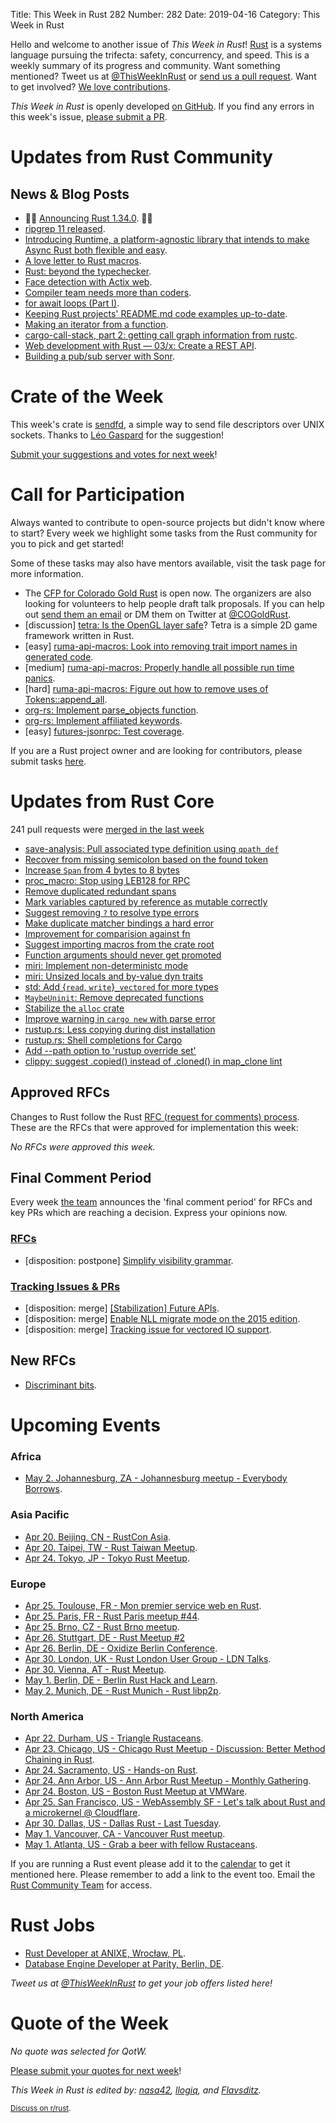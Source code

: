 Title: This Week in Rust 282
Number: 282
Date: 2019-04-16
Category: This Week in Rust

Hello and welcome to another issue of *This Week in Rust*!
[Rust](http://rust-lang.org) is a systems language pursuing the trifecta: safety, concurrency, and speed.
This is a weekly summary of its progress and community.
Want something mentioned? Tweet us at [@ThisWeekInRust](https://twitter.com/ThisWeekInRust) or [send us a pull request](https://github.com/cmr/this-week-in-rust).
Want to get involved? [We love contributions](https://github.com/rust-lang/rust/blob/master/CONTRIBUTING.md).

*This Week in Rust* is openly developed [on GitHub](https://github.com/cmr/this-week-in-rust).
If you find any errors in this week's issue, [please submit a PR](https://github.com/cmr/this-week-in-rust/pulls).

# Updates from Rust Community

## News & Blog Posts

* 🎈🎉 [Announcing Rust 1.34.0](https://blog.rust-lang.org/2019/04/11/Rust-1.34.0.html). 🎉🎈
* [ripgrep 11 released](https://github.com/BurntSushi/ripgrep/releases/tag/11.0.0).
* [Introducing Runtime, a platform-agnostic library that intends to make Async Rust both flexible and easy](https://blog.yoshuawuyts.com/runtime/).
* [A love letter to Rust macros](https://happens.lol/posts/a-love-letter-to-rust-macros/).
* [Rust: beyond the typechecker](http://blog.merigoux.fr/en/2019/04/16/verifying-rust.html).
* [Face detection with Actix web](https://cetra3.github.io/blog/face-detection-with-actix-web/).
* [Compiler team needs more than coders](http://smallcultfollowing.com/babysteps/blog/2019/04/15/more-than-coders/).
* [for await loops (Part I)](https://boats.gitlab.io/blog/post/for-await-i/).
* [Keeping Rust projects' README.md code examples up-to-date](https://blog.guillaume-gomez.fr/articles/2019-04-13+Keeping+Rust+projects%27+README.md+code+examples+up-to-date).
* [Making an iterator from a function](https://weblog.latte.ca/blake/tech/rust/makingiterators.html).
* [cargo-call-stack, part 2: getting call graph information from rustc](https://blog.japaric.io/stack-analysis-2/).
* [Web development with Rust — 03/x: Create a REST API](https://dev.to/gruberb/web-development-with-rust-03-x-create-a-rest-api-3i82).
* [Building a pub/sub server with Sonr](https://hagsteel.com/posts/building-a-pub-sub-with-sonr-part-1/).

# Crate of the Week

This week's crate is [sendfd](https://github.com/Standard-Cognition/sendfd), a simple way to send file descriptors over UNIX sockets. Thanks to [Léo Gaspard](https://users.rust-lang.org/t/crate-of-the-week/2704/514) for the suggestion!

[Submit your suggestions and votes for next week][submit_crate]!

[submit_crate]: https://users.rust-lang.org/t/crate-of-the-week/2704

# Call for Participation

Always wanted to contribute to open-source projects but didn't know where to start?
Every week we highlight some tasks from the Rust community for you to pick and get started!

Some of these tasks may also have mentors available, visit the task page for more information.

* The [CFP for Colorado Gold Rust](https://cfp.cogoldrust.com/events/cogoldrust-2019) is open now. The organizers are also looking for volunteers to help people draft talk proposals. If you can help out [send them an email](mailto:coloradogoldrust@gmail.com) or DM them on Twitter at [@COGoldRust](https://twitter.com/cogoldrust).
* [discussion] [tetra: Is the OpenGL layer safe](https://github.com/17cupsofcoffee/tetra/issues/117)? Tetra is a simple 2D game framework written in Rust.
* [easy] [ruma-api-macros: Look into removing trait import names in generated code](https://github.com/ruma/ruma-api-macros/issues/16).
* [medium] [ruma-api-macros: Properly handle all possible run time panics](https://github.com/ruma/ruma-api-macros/issues/5).
* [hard] [ruma-api-macros: Figure out how to remove uses of Tokens::append_all](https://github.com/ruma/ruma-api-macros/issues/4).
* [org-rs: Implement parse_objects function](https://github.com/org-rs/org-rs/issues/8).
* [org-rs: Implement affiliated keywords](https://github.com/org-rs/org-rs/issues/11).
* [easy] [futures-jsonrpc: Test coverage](https://github.com/vlopes11/futures-jsonrpc/issues/1).

If you are a Rust project owner and are looking for contributors, please submit tasks [here][guidelines].

[guidelines]: https://users.rust-lang.org/t/twir-call-for-participation/4821

# Updates from Rust Core

241 pull requests were [merged in the last week][merged]

[merged]: https://github.com/search?q=is%3Apr+org%3Arust-lang+is%3Amerged+merged%3A2019-04-08..2019-04-15

* [save-analysis: Pull associated type definition using `qpath_def`](https://github.com/rust-lang/rust/pull/59894)
* [Recover from missing semicolon based on the found token](https://github.com/rust-lang/rust/pull/59866)
* [Increase `Span` from 4 bytes to 8 bytes](https://github.com/rust-lang/rust/pull/59693)
* [proc_macro: Stop using LEB128 for RPC](https://github.com/rust-lang/rust/pull/59820)
* [Remove duplicated redundant spans](https://github.com/rust-lang/rust/pull/59896)
* [Mark variables captured by reference as mutable correctly](https://github.com/rust-lang/rust/pull/59708)
* [Suggest removing `?` to resolve type errors](https://github.com/rust-lang/rust/pull/59859)
* [Make duplicate matcher bindings a hard error](https://github.com/rust-lang/rust/pull/59858)
* [Improvement for comparision against fn](https://github.com/rust-lang/rust/pull/59798)
* [Suggest importing macros from the crate root](https://github.com/rust-lang/rust/pull/59784)
* [Function arguments should never get promoted](https://github.com/rust-lang/rust/pull/59724)
* [miri: Implement non-deterministc mode](https://github.com/rust-lang/miri/pull/683)
* [miri: Unsized locals and by-value dyn traits](https://github.com/rust-lang/rust/pull/59780)
* [std: Add {`read`, `write`}`_vectored` for more types](https://github.com/rust-lang/rust/pull/59852)
* [`MaybeUninit`: Remove deprecated functions](https://github.com/rust-lang/rust/pull/59912)
* [Stabilize the `alloc` crate](https://github.com/rust-lang/rust/pull/59675)
* [Improve warning in `cargo new` with parse error](https://github.com/rust-lang/cargo/pull/6839)
* [rustup.rs: Less copying during dist installation](https://github.com/rust-lang/rustup.rs/pull/1744)
* [rustup.rs: Shell completions for Cargo](https://github.com/rust-lang/rustup.rs/pull/1646)
* [Add --path option to 'rustup override set'](https://github.com/rust-lang/rustup.rs/pull/1524)
* [clippy: suggest .copied() instead of .cloned() in map_clone lint](https://github.com/rust-lang/rust-clippy/pull/3970)

## Approved RFCs

Changes to Rust follow the Rust [RFC (request for comments)
process](https://github.com/rust-lang/rfcs#rust-rfcs). These
are the RFCs that were approved for implementation this week:

*No RFCs were approved this week.*

## Final Comment Period

Every week [the team](https://www.rust-lang.org/team.html) announces the
'final comment period' for RFCs and key PRs which are reaching a
decision. Express your opinions now.

### [RFCs](https://github.com/rust-lang/rfcs/labels/final-comment-period)

* [disposition: postpone] [Simplify visibility grammar](https://github.com/rust-lang/rfcs/pull/2640).

### [Tracking Issues & PRs](https://github.com/rust-lang/rust/labels/final-comment-period)

* [disposition: merge] [[Stabilization] Future APIs](https://github.com/rust-lang/rust/issues/59725).
* [disposition: merge] [Enable NLL migrate mode on the 2015 edition](https://github.com/rust-lang/rust/pull/59114).
* [disposition: merge] [Tracking issue for vectored IO support](https://github.com/rust-lang/rust/issues/58452).

## New RFCs

* [Discriminant bits](https://github.com/rust-lang/rfcs/pull/2684).

# Upcoming Events

### Africa

* [May  2. Johannesburg, ZA - Johannesburg meetup - Everybody Borrows](https://www.meetup.com/Johannesburg-Rust-Meetup/events/gpxrtqyzhbcb/).

### Asia Pacific

* [Apr 20. Beijing, CN - RustCon Asia](https://rustcon.asia/).
* [Apr 20. Taipei, TW - Rust Taiwan Meetup](https://www.facebook.com/events/400895290642737/).
* [Apr 24. Tokyo, JP - Tokyo Rust Meetup](https://rust.connpass.com/event/125666/).

### Europe

* [Apr 25. Toulouse, FR - Mon premier service web en Rust](https://www.meetup.com/Toulouse-Rust-Meetup/events/260218832).
* [Apr 25. Paris, FR - Rust Paris meetup #44](https://www.meetup.com/Rust-Paris/events/260443108/).
* [Apr 25. Brno, CZ - Rust Brno meetup](https://rust-brno.github.io/).
* [Apr 26. Stuttgart, DE - Rust Meetup #2](https://gettogether.community/rust-stuttgart/)
* [Apr 26. Berlin, DE - Oxidize Berlin Conference](https://oxidizeconf.com/).
* [Apr 30. London, UK - Rust London User Group - LDN Talks](https://www.meetup.com/Rust-London-User-Group/events/260565918/).
* [Apr 30. Vienna, AT - Rust Meetup](https://www.meetup.com/Rust-Vienna/events/260693863/).
* [May  1. Berlin, DE - Berlin Rust Hack and Learn](https://www.meetup.com/opentechschool-berlin/events/gkkttqyzhbcb/).
* [May  2. Munich, DE - Rust Munich - Rust libp2p](https://www.meetup.com/rust-munich/events/259984522/).

### North America

* [Apr 22. Durham, US - Triangle Rustaceans](https://www.meetup.com/triangle-rustaceans/events/mfglwpyzgbdc/).
* [Apr 23. Chicago, US - Chicago Rust Meetup - Discussion: Better Method Chaining in Rust](https://www.meetup.com/Chicago-Rust-Meetup/events/260321118).
* [Apr 24. Sacramento, US - Hands-on Rust](https://www.meetup.com/Rust-Sacramento/events/260347016/).
* [Apr 24. Ann Arbor, US - Ann Arbor Rust Meetup - Monthly Gathering](https://www.meetup.com/Ann-Arbor-Rust-Meetup/events/vsncvqyzgbgc/).
* [Apr 24. Boston, US - Boston Rust Meetup at VMWare](https://www.meetup.com/BostonRust/events/259966076/).
* [Apr 25. San Francisco, US - WebAssembly SF - Let's talk about Rust and a microkernel @ Cloudflare](https://www.meetup.com/wasmsf/events/260288977/).
* [Apr 30. Dallas, US - Dallas Rust - Last Tuesday](https://www.meetup.com/Dallas-Rust/events/zfgwzmyzgbnc/).
* [May  1. Vancouver, CA - Vancouver Rust meetup](https://www.meetup.com/Vancouver-Rust/events/hjrwvqyzhbcb/).
* [May  1. Atlanta, US - Grab a beer with fellow Rustaceans](https://www.meetup.com/Rust-ATL/events/lgtvsqyzhbcb/).

If you are running a Rust event please add it to the [calendar] to get
it mentioned here. Please remember to add a link to the event too.
Email the [Rust Community Team][community] for access.

[calendar]: https://www.google.com/calendar/embed?src=apd9vmbc22egenmtu5l6c5jbfc%40group.calendar.google.com
[community]: mailto:community-team@rust-lang.org

# Rust Jobs

* [Rust Developer at ANIXE, Wrocław, PL](https://anixe.bamboohr.co.uk/jobs/view.php?id=72).
* [Database Engine Developer at Parity, Berlin, DE](https://www.parity.io/jobs/#berlin-database-engine-developer).

*Tweet us at [@ThisWeekInRust](https://twitter.com/ThisWeekInRust) to get your job offers listed here!*

# Quote of the Week

*No quote was selected for QotW.*

[Please submit your quotes for next week](http://users.rust-lang.org/t/twir-quote-of-the-week/328)!

*This Week in Rust is edited by: [nasa42](https://github.com/nasa42), [llogiq](https://github.com/llogiq), and [Flavsditz](https://github.com/Flavsditz).*

<small>[Discuss on r/rust](https://www.reddit.com/r/rust/comments/be68o3/this_week_in_rust_282/).</small>
